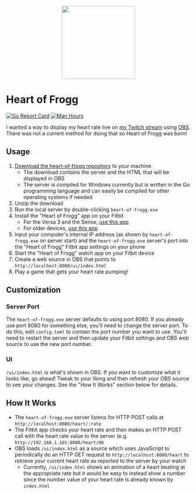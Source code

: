<p align="center">
    <img src="https://media.giphy.com/media/4cdIVYlOzIz6Rswdh6/giphy.gif" width="200">
</p>

# Heart of Frogg

[![Go Report Card](https://goreportcard.com/badge/github.com/jessemillar/heart-of-frogg)](https://goreportcard.com/report/github.com/jessemillar/heart-of-frogg) [![Man Hours](https://img.shields.io/endpoint?url=https%3A%2F%2Fmh.jessemillar.com%2Fhours%3Frepo%3Dhttps%3A%2F%2Fgithub.com%2Fjessemillar%2Fheart-of-frogg.git)](https://jessemillar.com/r/man-hours)

I wanted a way to display my heart rate live on [my Twitch stream](http://jessemillar.com/r/twitch) using [OBS](https://obsproject.com/). There was not a current method for doing that so Heart of Frogg was born!

## Usage

1. [Download the heart-of-frogg repository](https://github.com/bfroggio/heart-of-frogg/archive/refs/heads/main.zip) to your machine
    - The download contains the server and the HTML that will be displayed in OBS
    - The server is compiled for Windows currently but is written in the Go programming language and can easily be compiled for other operating systems if needed
1. Unzip the download
1. Run the local server by double-clicking `heart-of-frogg.exe`
1. Install the "Heart of Frogg" app on your Fitbit
    - For the Versa 3 and the Sense, [use this app](https://gallery.fitbit.com/details/18706b64-15d2-4e58-a2c1-3ff4e3093bd3)
    - For older devices, [use this app](https://gallery.fitbit.com/details/bd7f772f-b717-4dad-920d-540c0e32722c)
1. Input your computer's internal IP address (as shown by `heart-of-frogg.exe` on server start) and the `heart-of-frogg.exe` server's port into the "Heart of Frogg" Fitbit app settings on your phone
1. Start the "Heart of Frogg" watch app on your Fitbit device
1. Create a web source in OBS that points to `http://localhost:8080/ui/index.html`
1. Play a game that gets your heart rate pumping!

## Customization

### Server Port

The `heart-of-frogg.exe` server defaults to using port 8080. If you already use port 8080 for something else, you'll need to change the server port. To do this, edit `config.toml` to contain the port number you want to use. You'll need to restart the server and then update your Fitbit settings and OBS web source to use the new port number.

### UI

`/ui/index.html` is what's shown in OBS. If you want to customize what it looks like, go ahead! Tweak to your liking and then refresh your OBS source to see your changes. See the "How It Works" section below for details.

## How It Works

- The `heart-of-frogg.exe` server listens for HTTP POST calls at `http://localhost:8080/heart/:rate`
- The Fitbit app checks your heart rate and then makes an HTTP POST call with the heart rate value to the server (e.g. `http://192.168.1.101:8080/heart/86`
- OBS loads `/ui/index.html` as a source which uses JavaScript to periodically do an HTTP GET request to `http://localhost:8080/heart` to retrieve your current heart rate as reported to the server by your watch
    - Currently, `/ui/index.html` shows an animation of a heart beating at the appropriate rate but it would be easy to instead show a number since the number value of your heart rate is already known by `index.html`
